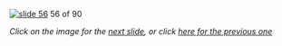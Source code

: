 [![slide 56](https://dl.dropboxusercontent.com/u/2977490/presentations/cookbook/56.jpg)](57.md)
56 of 90

_Click on the image for the [next slide](57.md), or click [here for the previous one](55.md)_